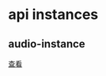 # api instances

## audio-instance

[查看](https://github.com/ubbcou/weixin-mini-api-instances/blob/master/instances/audio/READEME.md)